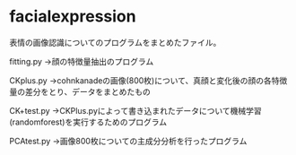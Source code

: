 # facialexpression
表情の画像認識についてのプログラムをまとめたファイル。

fitting.py
→顔の特徴量抽出のプログラム

CKplus.py
→cohnkanadeの画像(800枚)について、真顔と変化後の顔の各特徴量の差分をとり、データをまとめたもの

CK+test.py
→CKPlus.pyによって書き込まれたデータについて機械学習(randomforest)を実行するためのプログラム

PCAtest.py
→画像800枚についての主成分分析を行ったプログラム
